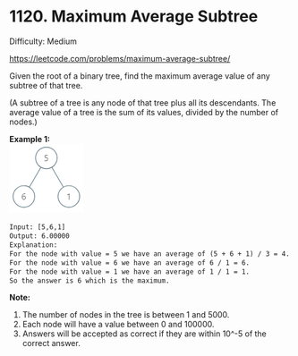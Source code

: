 # 1120. Maximum Average Subtree

Difficulty: Medium

https://leetcode.com/problems/maximum-average-subtree/

Given the root of a binary tree, find the maximum average value of any subtree of that tree.

(A subtree of a tree is any node of that tree plus all its descendants. The average value of a tree is the sum of its values, divided by the number of nodes.)

**Example 1:**  
![ex1](ex1.png)
```
Input: [5,6,1]
Output: 6.00000
Explanation: 
For the node with value = 5 we have an average of (5 + 6 + 1) / 3 = 4.
For the node with value = 6 we have an average of 6 / 1 = 6.
For the node with value = 1 we have an average of 1 / 1 = 1.
So the answer is 6 which is the maximum.
```

**Note:**
1. The number of nodes in the tree is between 1 and 5000.
2. Each node will have a value between 0 and 100000.
3. Answers will be accepted as correct if they are within 10^-5 of the correct answer.
